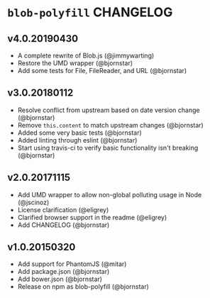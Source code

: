 # `blob-polyfill` CHANGELOG

## v4.0.20190430
* A complete rewrite of Blob.js (@jimmywarting)
* Restore the UMD wrapper (@bjornstar)
* Add some tests for File, FileReader, and URL (@bjornstar)

## v3.0.20180112
* Resolve conflict from upstream based on date version change (@bjornstar)
* Remove `this.content` to match upstream changes (@bjornstar)
* Added some very basic tests (@bjornstar)
* Added linting through eslint (@bjornstar)
* Start using travis-ci to verify basic functionality isn't breaking (@bjornstar)

## v2.0.20171115
* Add UMD wrapper to allow non-global polluting usage in Node (@jscinoz)
* License clarification (@eligrey)
* Clarified browser support in the readme (@eligrey)
* Add CHANGELOG (@bjornstar)

## v1.0.20150320
* Add support for PhantomJS (@mitar)
* Add package.json (@bjornstar)
* Add bower.json (@bjornstar)
* Release on npm as blob-polyfill (@bjornstar)
